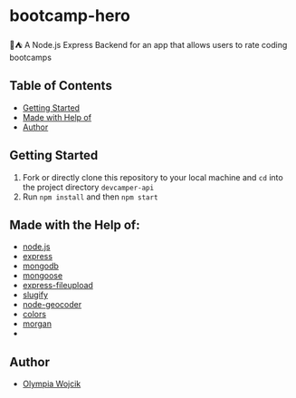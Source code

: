 # bootcamp-hero
🥾⛺️ A Node.js Express Backend for an app that allows users to rate coding bootcamps 


## Table of Contents

- [Getting Started](#getting-started)
- [Made with Help of](#made-with-help-of)
- [Author](#author)

## Getting Started

1. Fork or directly clone this repository to your local machine and `cd` into the project directory `devcamper-api`
3. Run `npm install` and then `npm start`


## Made with the Help of: 
- [node.js](https://nodejs.org/en/docs/)
- [express](https://expressjs.com/)
- [mongodb](https://www.mongodb.com/)
- [mongoose](https://www.npmjs.com/package/mongoose)
- [express-fileupload](https://www.npmjs.com/package/express-fileupload)
- [slugify](https://www.npmjs.com/package/slugify)
- [node-geocoder](https://www.npmjs.com/package/node-geocoder)
- [colors](https://www.npmjs.com/package/colors)
- [morgan](https://www.npmjs.com/package/morgan)
- 

## Author

- [Olympia Wojcik](https://github.com/olympiawoj)
